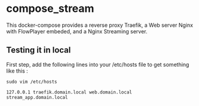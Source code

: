 # compose_stream

This docker-compose provides a reverse proxy Traefik, a Web server Nginx with FlowPlayer embeded, and a Nginx Streaming server.

## Testing it in local

First step, add the following lines into your /etc/hosts file to get something like this :
```
sudo vim /etc/hosts
```
```
127.0.0.1 traefik.domain.local web.domain.local stream_app.domain.local
```
